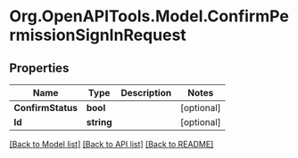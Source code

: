 # Org.OpenAPITools.Model.ConfirmPermissionSignInRequest
## Properties

Name | Type | Description | Notes
------------ | ------------- | ------------- | -------------
**ConfirmStatus** | **bool** |  | [optional] 
**Id** | **string** |  | [optional] 

[[Back to Model list]](../README.md#documentation-for-models) [[Back to API list]](../README.md#documentation-for-api-endpoints) [[Back to README]](../README.md)

